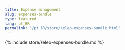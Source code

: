```yaml
---
title: Expense management
slug: expenses-bundle
type: featured
lang: pt_BR
permalink: "/pt_BR/store/keleo-expenses-bundle.html"
---
```


{% include store/keleo-expenses-bundle.md %}
